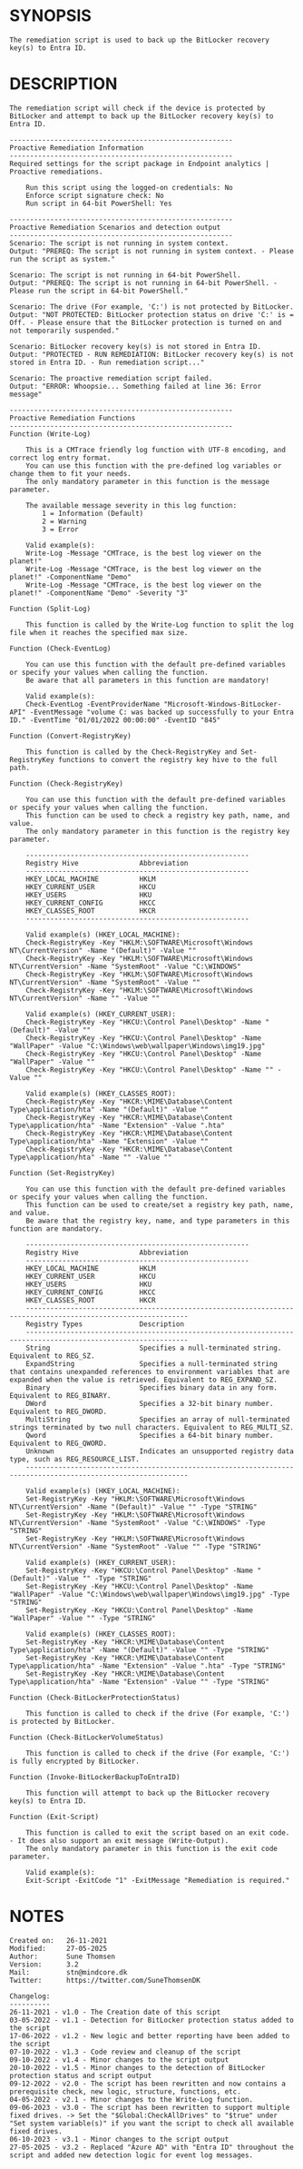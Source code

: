 # SYNOPSIS

	The remediation script is used to back up the BitLocker recovery key(s) to Entra ID.

# DESCRIPTION

	The remediation script will check if the device is protected by BitLocker and attempt to back up the BitLocker recovery key(s) to Entra ID.

	-------------------------------------------------------
	Proactive Remediation Information
	-------------------------------------------------------
	Required settings for the script package in Endpoint analytics | Proactive remediations.

		Run this script using the logged-on credentials: No
		Enforce script signature check: No
		Run script in 64-bit PowerShell: Yes

	-------------------------------------------------------
	Proactive Remediation Scenarios and detection output
	-------------------------------------------------------
	Scenario: The script is not running in system context.
	Output: "PREREQ: The script is not running in system context. - Please run the script as system."

	Scenario: The script is not running in 64-bit PowerShell.
	Output: "PREREQ: The script is not running in 64-bit PowerShell. - Please run the script in 64-bit PowerShell."

	Scenario: The drive (For example, 'C:') is not protected by BitLocker.
	Output: "NOT PROTECTED: BitLocker protection status on drive 'C:' is = Off. - Please ensure that the BitLocker protection is turned on and not temporarily suspended."

	Scenario: BitLocker recovery key(s) is not stored in Entra ID.
	Output: "PROTECTED - RUN REMEDIATION: BitLocker recovery key(s) is not stored in Entra ID. - Run remediation script..."

	Scenario: The proactive remediation script failed.
	Output: "ERROR: Whoopsie... Something failed at line 36: Error message"

	-------------------------------------------------------
	Proactive Remediation Functions
	-------------------------------------------------------
	Function (Write-Log)

		This is a CMTrace friendly log function with UTF-8 encoding, and correct log entry format.
		You can use this function with the pre-defined log variables or change them to fit your needs.
		The only mandatory parameter in this function is the message parameter.

		The available message severity in this log function:
			1 = Information (Default)
			2 = Warning
			3 = Error

		Valid example(s):
		Write-Log -Message "CMTrace, is the best log viewer on the planet!"
		Write-Log -Message "CMTrace, is the best log viewer on the planet!" -ComponentName "Demo"
		Write-Log -Message "CMTrace, is the best log viewer on the planet!" -ComponentName "Demo" -Severity "3"

	Function (Split-Log)

		This function is called by the Write-Log function to split the log file when it reaches the specified max size.

	Function (Check-EventLog)

		You can use this function with the default pre-defined variables or specify your values when calling the function.
		Be aware that all parameters in this function are mandatory!

		Valid example(s):
		Check-EventLog -EventProviderName "Microsoft-Windows-BitLocker-API" -EventMessage "volume C: was backed up successfully to your Entra ID." -EventTime "01/01/2022 00:00:00" -EventID "845"

	Function (Convert-RegistryKey)

		This function is called by the Check-RegistryKey and Set-RegistryKey functions to convert the registry key hive to the full path.

	Function (Check-RegistryKey)

		You can use this function with the default pre-defined variables or specify your values when calling the function.
		This function can be used to check a registry key path, name, and value.
		The only mandatory parameter in this function is the registry key parameter.

		-------------------------------------------------------
		Registry Hive               Abbreviation
		-------------------------------------------------------
		HKEY_LOCAL_MACHINE          HKLM
		HKEY_CURRENT_USER           HKCU
		HKEY_USERS                  HKU
		HKEY_CURRENT_CONFIG         HKCC
		HKEY_CLASSES_ROOT           HKCR
		-------------------------------------------------------

		Valid example(s) (HKEY_LOCAL_MACHINE):
		Check-RegistryKey -Key "HKLM:\SOFTWARE\Microsoft\Windows NT\CurrentVersion" -Name "(Default)" -Value ""
		Check-RegistryKey -Key "HKLM:\SOFTWARE\Microsoft\Windows NT\CurrentVersion" -Name "SystemRoot" -Value "C:\WINDOWS"
		Check-RegistryKey -Key "HKLM:\SOFTWARE\Microsoft\Windows NT\CurrentVersion" -Name "SystemRoot" -Value ""
		Check-RegistryKey -Key "HKLM:\SOFTWARE\Microsoft\Windows NT\CurrentVersion" -Name "" -Value ""

		Valid example(s) (HKEY_CURRENT_USER):
		Check-RegistryKey -Key "HKCU:\Control Panel\Desktop" -Name "(Default)" -Value ""
		Check-RegistryKey -Key "HKCU:\Control Panel\Desktop" -Name "WallPaper" -Value "C:\Windows\web\wallpaper\Windows\img19.jpg"
		Check-RegistryKey -Key "HKCU:\Control Panel\Desktop" -Name "WallPaper" -Value ""
		Check-RegistryKey -Key "HKCU:\Control Panel\Desktop" -Name "" -Value ""

		Valid example(s) (HKEY_CLASSES_ROOT):
		Check-RegistryKey -Key "HKCR:\MIME\Database\Content Type\application/hta" -Name "(Default)" -Value ""
		Check-RegistryKey -Key "HKCR:\MIME\Database\Content Type\application/hta" -Name "Extension" -Value ".hta"
		Check-RegistryKey -Key "HKCR:\MIME\Database\Content Type\application/hta" -Name "Extension" -Value ""
		Check-RegistryKey -Key "HKCR:\MIME\Database\Content Type\application/hta" -Name "" -Value ""

	Function (Set-RegistryKey)

		You can use this function with the default pre-defined variables or specify your values when calling the function.
		This function can be used to create/set a registry key path, name, and value.
		Be aware that the registry key, name, and type parameters in this function are mandatory.

		-------------------------------------------------------
		Registry Hive               Abbreviation
		-------------------------------------------------------
		HKEY_LOCAL_MACHINE          HKLM
		HKEY_CURRENT_USER           HKCU
		HKEY_USERS                  HKU
		HKEY_CURRENT_CONFIG         HKCC
		HKEY_CLASSES_ROOT           HKCR
		--------------------------------------------------------------------------------------------------------------
		Registry Types              Description
		--------------------------------------------------------------------------------------------------------------
		String                      Specifies a null-terminated string. Equivalent to REG_SZ.
		ExpandString                Specifies a null-terminated string that contains unexpanded references to environment variables that are expanded when the value is retrieved. Equivalent to REG_EXPAND_SZ.
		Binary                      Specifies binary data in any form. Equivalent to REG_BINARY.
		DWord                       Specifies a 32-bit binary number. Equivalent to REG_DWORD.
		MultiString                 Specifies an array of null-terminated strings terminated by two null characters. Equivalent to REG_MULTI_SZ.
		Qword                       Specifies a 64-bit binary number. Equivalent to REG_QWORD.
		Unknown                     Indicates an unsupported registry data type, such as REG_RESOURCE_LIST.
		--------------------------------------------------------------------------------------------------------------

		Valid example(s) (HKEY_LOCAL_MACHINE):
		Set-RegistryKey -Key "HKLM:\SOFTWARE\Microsoft\Windows NT\CurrentVersion" -Name "(Default)" -Value "" -Type "STRING"
		Set-RegistryKey -Key "HKLM:\SOFTWARE\Microsoft\Windows NT\CurrentVersion" -Name "SystemRoot" -Value "C:\WINDOWS" -Type "STRING"
		Set-RegistryKey -Key "HKLM:\SOFTWARE\Microsoft\Windows NT\CurrentVersion" -Name "SystemRoot" -Value "" -Type "STRING"

		Valid example(s) (HKEY_CURRENT_USER):
		Set-RegistryKey -Key "HKCU:\Control Panel\Desktop" -Name "(Default)" -Value "" -Type "STRING"
		Set-RegistryKey -Key "HKCU:\Control Panel\Desktop" -Name "WallPaper" -Value "C:\Windows\web\wallpaper\Windows\img19.jpg" -Type "STRING"
		Set-RegistryKey -Key "HKCU:\Control Panel\Desktop" -Name "WallPaper" -Value "" -Type "STRING"

		Valid example(s) (HKEY_CLASSES_ROOT):
		Set-RegistryKey -Key "HKCR:\MIME\Database\Content Type\application/hta" -Name "(Default)" -Value "" -Type "STRING"
		Set-RegistryKey -Key "HKCR:\MIME\Database\Content Type\application/hta" -Name "Extension" -Value ".hta" -Type "STRING"
		Set-RegistryKey -Key "HKCR:\MIME\Database\Content Type\application/hta" -Name "Extension" -Value "" -Type "STRING"

	Function (Check-BitLockerProtectionStatus)

		This function is called to check if the drive (For example, 'C:') is protected by BitLocker.

	Function (Check-BitLockerVolumeStatus)

		This function is called to check if the drive (For example, 'C:') is fully encrypted by BitLocker.

	Function (Invoke-BitLockerBackupToEntraID)

		This function will attempt to back up the BitLocker recovery key(s) to Entra ID.

	Function (Exit-Script)

		This function is called to exit the script based on an exit code. - It does also support an exit message (Write-Output).
		The only mandatory parameter in this function is the exit code parameter.

		Valid example(s):
		Exit-Script -ExitCode "1" -ExitMessage "Remediation is required."

# NOTES

	Created on:   26-11-2021
	Modified:     27-05-2025
	Author:       Sune Thomsen
	Version:      3.2
	Mail:         stn@mindcore.dk
	Twitter:      https://twitter.com/SuneThomsenDK

	Changelog:
	----------
	26-11-2021 - v1.0 - The Creation date of this script
	03-05-2022 - v1.1 - Detection for BitLocker protection status added to the script
	17-06-2022 - v1.2 - New logic and better reporting have been added to the script
	07-10-2022 - v1.3 - Code review and cleanup of the script
	09-10-2022 - v1.4 - Minor changes to the script output
	20-10-2022 - v1.5 - Minor changes to the detection of BitLocker protection status and script output
	09-12-2022 - v2.0 - The script has been rewritten and now contains a prerequisite check, new logic, structure, functions, etc.
	04-05-2022 - v2.1 - Minor changes to the Write-Log function.
	09-06-2023 - v3.0 - The script has been rewritten to support multiple fixed drives. -> Set the "$Global:CheckAllDrives" to "$true" under "Set system variable(s)" if you want the script to check all available fixed drives.
	06-10-2023 - v3.1 - Minor changes to the script output
	27-05-2025 - v3.2 - Replaced "Azure AD" with "Entra ID" throughout the script and added new detection logic for event log messages.
